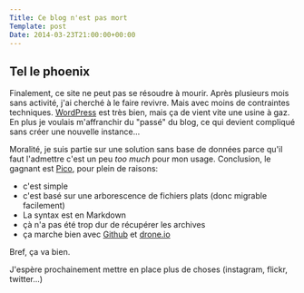 ```yaml
--- 
Title: Ce blog n'est pas mort
Template: post
Date: 2014-03-23T21:00:00+00:00
--- 
```



Tel le phoenix
--------------

Finalement, ce site ne peut pas se résoudre à mourir. Après plusieurs mois sans activité, j'ai cherché à le faire revivre. Mais avec moins de contraintes techniques.
[WordPress](http://wordpress.org) est très bien, mais ça de vient vite une usine à gaz. En plus je voulais m'affranchir du "passé" du blog, ce qui devient compliqué sans créer une nouvelle instance...

Moralité, je suis partie sur une solution sans base de données parce qu'il faut l'admettre c'est un peu _too much_ pour mon usage.
Conclusion, le gagnant est [Pico](http://pico.dev7studios.com/), pour plein de raisons:

* c'est simple
* c'est basé sur une arborescence de fichiers plats (donc migrable facilement)
* La syntax est en Markdown
* çà n'a pas été trop dur de récupérer les archives
* ça marche bien avec [Github](http:/github.com) et [drone.io](http://drone.io)
 
Bref, ça va bien.

J'espère prochainement mettre en place plus de choses (instagram, flickr, twitter...)



